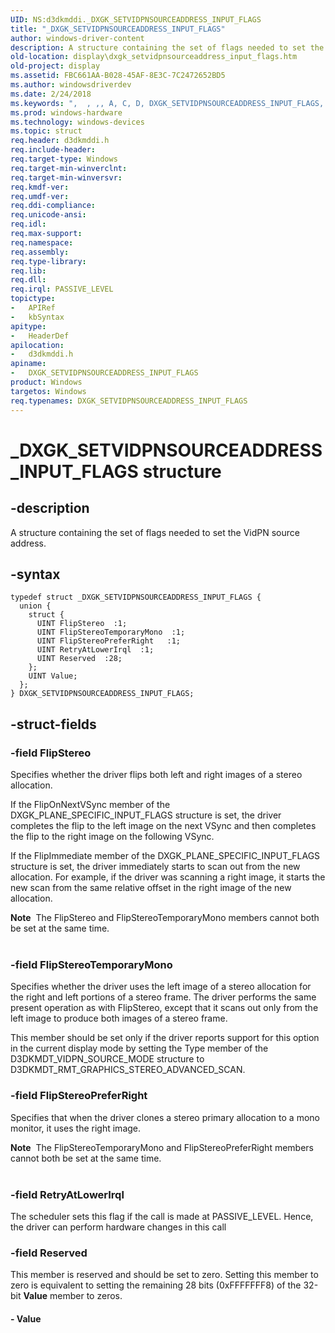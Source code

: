 ```yaml
---
UID: NS:d3dkmddi._DXGK_SETVIDPNSOURCEADDRESS_INPUT_FLAGS
title: "_DXGK_SETVIDPNSOURCEADDRESS_INPUT_FLAGS"
author: windows-driver-content
description: A structure containing the set of flags needed to set the VidPN source address.
old-location: display\dxgk_setvidpnsourceaddress_input_flags.htm
old-project: display
ms.assetid: FBC661AA-B028-45AF-8E3C-7C2472652BD5
ms.author: windowsdriverdev
ms.date: 2/24/2018
ms.keywords: ",  , ,, A, C, D, DXGK_SETVIDPNSOURCEADDRESS_INPUT_FLAGS, DXGK_SETVIDPNSOURCEADDRESS_INPUT_FLAGS structure [Display Devices], E, F, G, I, K, L, N, O, P, R, S, T, U, V, X, _, _DXGK_SETVIDPNSOURCEADDRESS_INPUT_FLAGS, d3dkmddi/DXGK_SETVIDPNSOURCEADDRESS_INPUT_FLAGS, display.dxgk_setvidpnsourceaddress_input_flags"
ms.prod: windows-hardware
ms.technology: windows-devices
ms.topic: struct
req.header: d3dkmddi.h
req.include-header: 
req.target-type: Windows
req.target-min-winverclnt: 
req.target-min-winversvr: 
req.kmdf-ver: 
req.umdf-ver: 
req.ddi-compliance: 
req.unicode-ansi: 
req.idl: 
req.max-support: 
req.namespace: 
req.assembly: 
req.type-library: 
req.lib: 
req.dll: 
req.irql: PASSIVE_LEVEL
topictype:
-	APIRef
-	kbSyntax
apitype:
-	HeaderDef
apilocation:
-	d3dkmddi.h
apiname:
-	DXGK_SETVIDPNSOURCEADDRESS_INPUT_FLAGS
product: Windows
targetos: Windows
req.typenames: DXGK_SETVIDPNSOURCEADDRESS_INPUT_FLAGS
---
```


# _DXGK_SETVIDPNSOURCEADDRESS_INPUT_FLAGS structure


## -description


A structure containing the set of flags needed to set the VidPN source address.


## -syntax


````
typedef struct _DXGK_SETVIDPNSOURCEADDRESS_INPUT_FLAGS {
  union {
    struct {
      UINT FlipStereo  :1;
      UINT FlipStereoTemporaryMono  :1;
      UINT FlipStereoPreferRight   :1;
      UINT RetryAtLowerIrql  :1;
      UINT Reserved  :28;
    };
    UINT Value;
  };
} DXGK_SETVIDPNSOURCEADDRESS_INPUT_FLAGS;
````


## -struct-fields




### -field FlipStereo

Specifies whether the driver flips both left and right images of a stereo allocation.

If the FlipOnNextVSync member of the DXGK_PLANE_SPECIFIC_INPUT_FLAGS structure is set, the driver completes the flip to the left image on the next VSync and then completes the flip to the right image on the following VSync.

If the FlipImmediate member of the DXGK_PLANE_SPECIFIC_INPUT_FLAGS structure is set, the driver immediately starts to scan out from the new allocation. For example, if the driver was scanning a right image, it starts the new scan from the same relative offset in the right image of the new allocation.

<div class="alert"><b>Note</b>  The FlipStereo and FlipStereoTemporaryMono members cannot both be set at the same time.</div>
<div> </div>

### -field FlipStereoTemporaryMono

Specifies whether the driver uses the left image of a stereo allocation for the right and left portions of a stereo frame. The driver performs the same present operation as with FlipStereo, except that it scans out only from the left image to produce both images of a stereo frame.

This member should be set only if the driver reports support for this option in the current display mode by setting the Type member of the D3DKMDT_VIDPN_SOURCE_MODE structure to D3DKMDT_RMT_GRAPHICS_STEREO_ADVANCED_SCAN.


### -field FlipStereoPreferRight

Specifies that when the driver clones a stereo primary allocation to a mono monitor, it uses the right image.

<div class="alert"><b>Note</b>  The FlipStereoTemporaryMono and FlipStereoPreferRight members cannot both be set at the same time.</div>
<div> </div>

### -field RetryAtLowerIrql

The scheduler sets this flag if the call is made at PASSIVE_LEVEL. Hence, the driver can perform hardware changes in this call


### -field Reserved

This member is reserved and should be set to zero. Setting this member to zero is equivalent to setting the remaining 28 bits (0xFFFFFFF8) of the 32-bit <b>Value</b> member to zeros.


#### - Value

